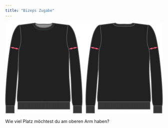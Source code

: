```yaml
---
title: "Bizeps Zugabe"
---
```


![Bizeps Zugabe](bicepsease.svg)

Wie viel Platz möchtest du am oberen Arm haben?




